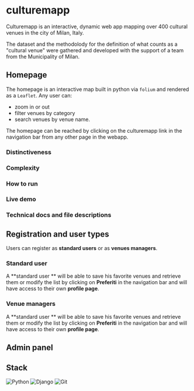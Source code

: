# culturemapp
Culturemapp is an interactive, dynamic web app mapping over 400 cultural venues in the city of Milan, Italy. 

The dataset and the methodolody for the definition of what counts as a "cultural venue" were gathered and developed with the support of a team from the Municipality of Milan. 

## Homepage

The homepage is an interactive map built in python via `folium` and rendered as a `Leaflet`. Any user can: 

* zoom in or out 
* filter venues by category
* search venues by venue name.

The homepage can be reached  by clicking on the culturemapp link in the navigation bar from any other page in the webapp.

### Distinctiveness

### Complexity

### How to run

### Live demo

### Technical docs and file descriptions



## Registration and user types

Users can register as **standard users** or as **venues managers**. 

### Standard user

A **standard user ** will be able to save his favorite venues and retrieve them or modify the list by clicking on **Preferiti** in the navigation bar and will have access to their own **profile page**. 

### Venue managers

A **standard user ** will be able to save his favorite venues and retrieve them or modify the list by clicking on **Preferiti** in the navigation bar and will have access to their own **profile page**.



## Admin panel



## Stack

 ![Python](https://img.shields.io/badge/-Python-blue?style=plastic&logo=python&logoColor=white) ![Django](https://img.shields.io/badge/-Django-2c852f?style=plastic&logo=django&logoColor=white) ![Git](https://img.shields.io/badge/-JavaScript-F05032?style=plastic&logo=git&logoColor=white) 

